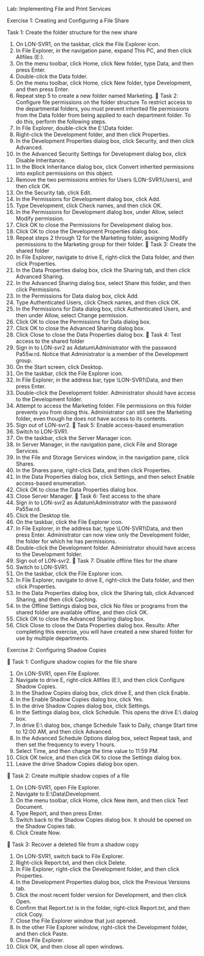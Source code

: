 
Lab: Implementing File and Print Services

Exercise 1: Creating and Configuring a File Share

Task 1: Create the folder structure for the new share
1. On LON-SVR1, on the taskbar, click the File Explorer icon.
2. In File Explorer, in the navigation pane, expand This PC, and then click Allfiles (E:).
3. On the menu toolbar, click Home, click New folder, type Data, and then press Enter.
4. Double-click the Data folder.
5. On the menu toolbar, click Home, click New folder, type Development, and then press Enter.
6. Repeat step 5 to create a new folder named Marketing.
 Task 2: Configure file permissions on the folder structure
To restrict access to the departmental folders, you must prevent inherited file permissions from the Data
folder from being applied to each department folder. To do this, perform the following steps.
1. In File Explorer, double-click the E:\Data folder.
2. Right-click the Development folder, and then click Properties.
3. In the Development Properties dialog box, click Security, and then click Advanced.
4. In the Advanced Security Settings for Development dialog box, click Disable Inheritance.
5. In the Block Inheritance dialog box, click Convert inherited permissions into explicit permissions
on this object.
6. Remove the two permissions entries for Users (LON-SVR1\Users), and then click OK.
7. On the Security tab, click Edit.
8. In the Permissions for Development dialog box, click Add.
9. Type Development, click Check names, and then click OK.
10. In the Permissions for Development dialog box, under Allow, select Modify permission.
11. Click OK to close the Permissions for Development dialog box.
12. Click OK to close the Development Properties dialog box.
13. Repeat steps 2 through 12 for the Marketing folder, assigning Modify permissions to the Marketing
group for their folder.
 Task 3: Create the shared folder
1. In File Explorer, navigate to drive E, right-click the Data folder, and then click Properties.
2. In the Data Properties dialog box, click the Sharing tab, and then click Advanced Sharing.
3. In the Advanced Sharing dialog box, select Share this folder, and then click Permissions.
4. In the Permissions for Data dialog box, click Add.
5. Type Authenticated Users, click Check names, and then click OK.
6. In the Permissions for Data dialog box, click Authenticated Users, and then under Allow, select
Change permission.
7. Click OK to close the Permissions for Data dialog box.
8. Click OK to close the Advanced Sharing dialog box.
9. Click Close to close the Data Properties dialog box.
 Task 4: Test access to the shared folder
1. Sign in to LON-svr2 as Adatum\Administrator with the password Pa55w.rd.
Notice that Administrator is a member of the Development group.
2. On the Start screen, click Desktop.
3. On the taskbar, click the File Explorer icon.
4. In File Explorer, in the address bar, type \\LON-SVR1\Data, and then press Enter.
5. Double-click the Development folder.
Administrator should have access to the Development folder.
6. Attempt to access the Marketing folder.
File permissions on this folder prevents you from doing this.
Administrator can still see the Marketing folder, even though he does not have access to its contents.
7. Sign out of LON-svr2.
 Task 5: Enable access-based enumeration
1. Switch to LON-SVR1.
2. On the taskbar, click the Server Manager icon.
3. In Server Manager, in the navigation pane, click File and Storage Services.
4. In the File and Storage Services window, in the navigation pane, click Shares.
5. In the Shares pane, right-click Data, and then click Properties.
6. In the Data Properties dialog box, click Settings, and then select Enable access-based
enumeration.
7. Click OK to close the Data Properties dialog box.
8. Close Server Manager.
 Task 6: Test access to the share
1. Sign in to LON-svr2 as Adatum\Administrator with the password Pa55w.rd.
2. Click the Desktop tile.
3. On the taskbar, click the File Explorer icon.
4. In File Explorer, in the address bar, type \\LON-SVR1\Data, and then press Enter.
Administrator can now view only the Development folder, the folder for which he has permissions.
5. Double-click the Development folder.
Administrator should have access to the Development folder.
6. Sign out of LON-svr2.
 Task 7: Disable offline files for the share
1. Switch to LON-SVR1.
2. On the taskbar, click the File Explorer icon.
3. In File Explorer, navigate to drive E, right-click the Data folder, and then click Properties.
4. In the Data Properties dialog box, click the Sharing tab, click Advanced Sharing, and then click
Caching.
5. In the Offline Settings dialog box, click No files or programs from the shared folder are
available offline, and then click OK.
6. Click OK to close the Advanced Sharing dialog box.
7. Click Close to close the Data Properties dialog box.
Results: After completing this exercise, you will have created a new shared folder for use by multiple
departments.

Exercise 2: Configuring Shadow Copies

 Task 1: Configure shadow copies for the file share
1. On LON-SVR1, open File Explorer.
2. Navigate to drive E, right-click Allfiles (E:), and then click Configure Shadow Copies.
3. In the Shadow Copies dialog box, click drive E, and then click Enable.
4. In the Enable Shadow Copies dialog box, click Yes.
5. In the drive Shadow Copies dialog box, click Settings.
6. In the Settings dialog box, click Schedule.
This opens the drive E:\ dialog box.
7. In drive E:\ dialog box, change Schedule Task to Daily, change Start time to 12:00 AM, and then
click Advanced.
8. In the Advanced Schedule Options dialog box, select Repeat task, and then set the frequency to
every 1 hours.
9. Select Time, and then change the time value to 11:59 PM.
10. Click OK twice, and then click OK to close the Settings dialog box.
11. Leave the drive Shadow Copies dialog box open.

 Task 2: Create multiple shadow copies of a file
1. On LON-SVR1, open File Explorer.
2. Navigate to E:\Data\Development.
3. On the menu toolbar, click Home, click New item, and then click Text Document.
4. Type Report, and then press Enter.
5. Switch back to the Shadow Copies dialog box. It should be opened on the Shadow Copies tab.
6. Click Create Now.

 Task 3: Recover a deleted file from a shadow copy
1. On LON-SVR1, switch back to File Explorer.
2. Right-click Report.txt, and then click Delete.
3. In File Explorer, right-click the Development folder, and then click Properties.
4. In the Development Properties dialog box, click the Previous Versions tab.
5. Click the most recent folder version for Development, and then click Open.
6. Confirm that Report.txt is in the folder, right-click Report.txt, and then click Copy.
7. Close the File Explorer window that just opened.
8. In the other File Explorer window, right-click the Development folder, and then click Paste.
9. Close File Explorer.
10. Click OK, and then close all open windows.
